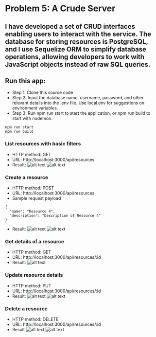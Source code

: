 # Problem 5: A Crude Server

## I have developed a set of **CRUD interfaces** enabling users to interact with the service. The database for storing resources is **PostgreSQL**, and I use **Sequelize ORM** to simplify database operations, allowing developers to work with JavaScript objects instead of raw SQL queries.

## Run this app:

- Step 1: Clone this source code
- Step 2: Input the database name, username, password, and other relevant details into the .env file. Use local.env for suggestions on environment variables.
- Step 3: Run npm run start to start the application, or npm run build to start with nodemon.

```
npm run start
npm run build
```

### List resources with basic filters

- HTTP method: GET
- URL: http://localhost:3000/api/resources
- Result:
  ![alt text](/images/image01.png)
  ![alt text](/images/image02.png)

### Create a resource

- HTTP method: POST
- URL: http://localhost:3000/api/resources
- Sample request payload

```
{
  "name": "Resource 4",
  "description": "Description of Resource 4"
}
```

- Result:
  ![alt text](/images/image03.png)
  ![alt text](/images/image04.png)

### Get details of a resource

- HTTP method: GET
- URL: http://localhost:3000/api/resources/:id
- Result:
  ![alt text](/images/image05.png)

### Update resource details

- HTTP method: PUT
- URL: http://localhost:3000/api/resources/:id
- Result:
  ![alt text](/images/image06.png)
  ![alt text](/images/image07.png)

### Delete a resource

- HTTP method: DELETE
- URL: http://localhost:3000/api/resources/:id
- Result
  ![alt text](/images/image08.png)
  ![alt text](/images/image09.png)
